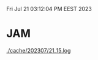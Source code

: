 Fri Jul 21 03:12:04 PM EEST 2023
# JAM
<a href='./cache/202307/21_15.log'>./cache/202307/21_15.log</a>
